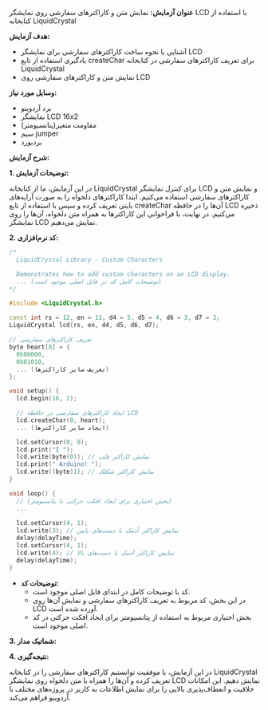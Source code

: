 **عنوان آزمایش:** نمایش متن و کاراکترهای سفارشی روی نمایشگر LCD با استفاده از کتابخانه LiquidCrystal

**هدف آزمایش:**

* آشنایی با نحوه ساخت کاراکترهای سفارشی برای نمایشگر LCD
* یادگیری استفاده از تابع createChar برای تعریف کاراکترهای سفارشی در کتابخانه LiquidCrystal
* نمایش متن و کاراکترهای سفارشی روی LCD

**وسایل مورد نیاز:**

* برد آردوینو
* نمایشگر LCD 16x2
* (پتانسیومتر)مقاومت متغیر
* سیم‌ jumper
* بردبورد

**شرح آزمایش:**

**1. توضیحات آزمایش:**

در این آزمایش، ما از کتابخانه LiquidCrystal برای کنترل نمایشگر LCD و نمایش متن و کاراکترهای سفارشی استفاده می‌کنیم. ابتدا کاراکترهای دلخواه را به صورت آرایه‌های بایتی تعریف کرده و سپس با استفاده از تابع createChar آن‌ها را در حافظه LCD ذخیره می‌کنیم. در نهایت، با فراخوانی این کاراکترها به همراه متن دلخواه، آن‌ها را روی نمایشگر LCD نمایش می‌دهیم.

**2. کد نرم‌افزاری:**

```c++
/*
  LiquidCrystal Library - Custom Characters

  Demonstrates how to add custom characters on an LCD display.
  ... (توضیحات کامل کد در فایل اصلی موجود است)
*/

#include <LiquidCrystal.h>

const int rs = 12, en = 11, d4 = 5, d5 = 4, d6 = 3, d7 = 2;
LiquidCrystal lcd(rs, en, d4, d5, d6, d7);

// تعریف کاراکترهای سفارشی
byte heart[8] = {
  0b00000,
  0b01010,
  ... (تعریف سایر کاراکترها)
};

void setup() {
  lcd.begin(16, 2);

  // ایجاد کاراکترهای سفارشی در حافظه LCD
  lcd.createChar(0, heart);
  ... (ایجاد سایر کاراکترها)

  lcd.setCursor(0, 0);
  lcd.print("I ");
  lcd.write(byte(0)); // نمایش کاراکتر قلب
  lcd.print(" Arduino! ");
  lcd.write((byte)1); // نمایش کاراکتر شکلک
}

void loop() {
  // (بخش اختیاری برای ایجاد افکت حرکتی با پتانسیومتر)
  ...
  
  lcd.setCursor(4, 1);
  lcd.write(3); // نمایش کاراکتر آدمک با دست‌های پایین
  delay(delayTime);
  lcd.setCursor(4, 1);
  lcd.write(4); // نمایش کاراکتر آدمک با دست‌های بالا
  delay(delayTime);
}
```

* **توضیحات کد:**
    * کد با توضیحات کامل در ابتدای فایل اصلی موجود است.
    * در این بخش، کد مربوط به تعریف کاراکترهای سفارشی و نمایش آن‌ها روی LCD آورده شده است.
    * بخش اختیاری مربوط به استفاده از پتانسیومتر برای ایجاد افکت حرکتی در کد اصلی موجود است.

**3. شماتیک مدار:**


**4. نتیجه‌گیری:**

در این آزمایش، با موفقیت توانستیم کاراکترهای سفارشی را در کتابخانه LiquidCrystal تعریف کرده و آن‌ها را همراه با متن دلخواه روی نمایشگر LCD نمایش دهیم. این امکانات خلاقیت و انعطاف‌پذیری بالایی را برای نمایش اطلاعات به کاربر در پروژه‌های مختلف با آردوینو فراهم می‌کند.
